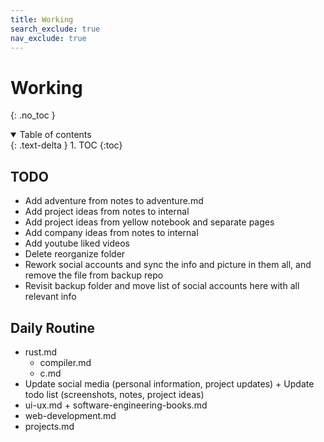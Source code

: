 ```yaml
---
title: Working
search_exclude: true
nav_exclude: true
---
```


<!-- prettier-ignore-start -->
# Working
{: .no_toc }

<details open markdown="block">
  <summary>
    Table of contents
  </summary>
  {: .text-delta }
1. TOC
{:toc}
</details>

<!-- prettier-ignore-end -->

## TODO

-   Add adventure from notes to adventure.md
-   Add project ideas from notes to internal
-   Add project ideas from yellow notebook and separate pages
-   Add company ideas from notes to internal
-   Add youtube liked videos
-   Delete reorganize folder
-   Rework social accounts and sync the info and picture in them all, and remove the file from backup repo
-   Revisit backup folder and move list of social accounts here with all relevant info

## Daily Routine

-   rust.md
    -   compiler.md
    -   c.md
-   Update social media (personal information, project updates) + Update todo list (screenshots, notes, project ideas)
-   ui-ux.md + software-engineering-books.md
-   web-development.md
-   projects.md
